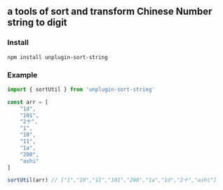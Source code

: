 ## a tools of sort and transform Chinese Number string to digit

### Install

```shell
npm install unplugin-sort-string
```

### Example

```Typescript
import { sortUtil } from 'unplugin-sort-string'

const arr = [
    "1d",
    "101",
    "2十",
    "1",
    "10",
    "11",
    "1a",
    "200",
    "ashi"
]

sortUtil(arr) // ["1","10","11","101","200","1a","1d","2十","ashi"]
```